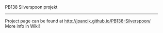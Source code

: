 PB138 Silverspoon projekt

---

Project page can be found at http://jpancik.github.io/PB138-Silverspoon/
More info in Wiki!
